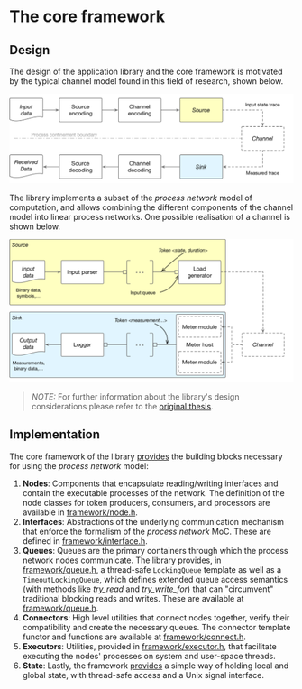 # The core framework

## Design

The design of the application library and the core framework is motivated by the typical channel model found in this field of research, shown below.

![A typical channel model](../uploads/figures/channel-model.png)

The library implements a subset of the *process network* model of computation, and allows combining the different components of the channel model into linear process networks. One possible realisation of a channel is shown below.

![The process network model](../uploads/figures/process-network.png)

> *NOTE:* For further information about the library's design considerations please refer to the [original thesis](../uploads/documents/app_lib_thesis.pdf).

## Implementation

The core framework of the library [provides](https://gitlab.ethz.ch/tec/research/exot/app_lib/blob/develop/include/exot/framework) the building blocks necessary for using the *process network* model:

1. **Nodes**: Components that encapsulate reading/writing interfaces and contain the executable processes of the network. The definition of the node classes for token producers, consumers, and processors are available in [framework/node.h](https://gitlab.ethz.ch/tec/research/exot/app_lib/blob/develop/include/exot/framework/node.h).
2. **Interfaces**: Abstractions of the underlying communication mechanism that enforce the formalism of the *process network* MoC. These are defined in [framework/interface.h](https://gitlab.ethz.ch/tec/research/exot/app_lib/blob/develop/include/exot/framework/interface.h).
3. **Queues**: Queues are the primary containers through which the process network nodes communicate. The library provides, in [framework/queue.h](https://gitlab.ethz.ch/tec/research/exot/app_lib/blob/develop/include/exot/framework/queue.h), a thread-safe `LockingQueue` template as well as a `TimeoutLockingQueue`, which defines extended queue access semantics (with methods like *try_read* and *try_write_for*) that can "circumvent" traditional blocking reads and writes. These are available at [framework/queue.h](https://gitlab.ethz.ch/tec/research/exot/app_lib/blob/develop/include/exot/framework/queue.h).
4. **Connectors**: High level utilities that connect nodes together, verify their compatibility and create the necessary queues. The connector template functor and functions are available at [framework/connect.h](https://gitlab.ethz.ch/tec/research/exot/app_lib/blob/develop/include/exot/framework/connect.h).
5. **Executors**: Utilities, provided in [framework/executor.h](https://gitlab.ethz.ch/tec/research/exot/app_lib/blob/develop/include/exot/framework/executor.h), that facilitate executing the nodes' processes on system and user-space threads.
6. **State**: Lastly, the framework [provides](https://gitlab.ethz.ch/tec/research/exot/app_lib/blob/develop/include/exot/framework/state.h) a simple way of holding local and global state, with thread-safe access and a Unix signal interface.
